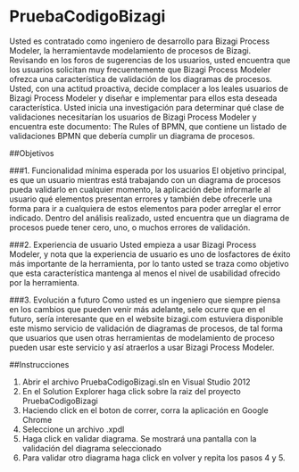 PruebaCodigoBizagi
==================

Usted es contratado como ingeniero de desarrollo para Bizagi Process Modeler, la herramientavde modelamiento de procesos de Bizagi. Revisando en los foros de sugerencias de los usuarios, usted encuentra que los usuarios solicitan muy frecuentemente que Bizagi Process Modeler ofrezca una característica de validación de los diagramas de procesos. Usted, con una actitud proactiva, decide complacer a los leales usuarios de Bizagi Process Modeler y diseñar e implementar para ellos esta deseada característica. 
Usted inicia una investigación para determinar qué clase de validaciones necesitarían los usuarios de Bizagi Process Modeler y encuentra este documento: The Rules of BPMN, que contiene un listado de validaciones BPMN que debería cumplir un diagrama de procesos.

##Objetivos

###1. Funcionalidad mínima esperada por los usuarios
El objetivo principal, es que un usuario mientras está trabajando con un diagrama de procesos pueda validarlo en cualquier momento, la aplicación debe informarle al usuario qué elementos presentan errores y también debe ofrecerle una forma para ir a cualquiera de estos elementos para poder arreglar el error indicado. Dentro del análisis realizado, usted encuentra que un diagrama de procesos puede tener cero, uno, o muchos errores de validación.

###2. Experiencia de usuario
Usted empieza a usar Bizagi Process Modeler, y nota que la experiencia de usuario es uno de losfactores de éxito más importante de la herramienta, por lo tanto usted se traza como objetivo que esta característica mantenga al menos el nivel de usabilidad ofrecido por la herramienta.

###3. Evolución a futuro
Como usted es un ingeniero que siempre piensa en los cambios que pueden venir más adelante, sele ocurre que en el futuro, sería interesante que en el website bizagi.com estuviera disponible este mismo servicio de validación de diagramas de procesos, de tal forma que usuarios que usen otras herramientas de modelamiento de proceso pueden usar este servicio y así atraerlos a usar Bizagi Process Modeler.

##Instrucciones
1. Abrir el archivo PruebaCodigoBizagi.sln en Visual Studio 2012
2. En el Solution Explorer haga click sobre la raiz del proyecto PruebaCodigoBizagi
3. Haciendo click en el boton de correr, corra la aplicación en Google Chrome
4. Seleccione un archivo .xpdl
5. Haga click en validar diagrama. Se mostrará una pantalla con la validación del diagrama seleccionado
6. Para validar otro diagrama haga click en volver y repita los pasos 4 y 5. 
